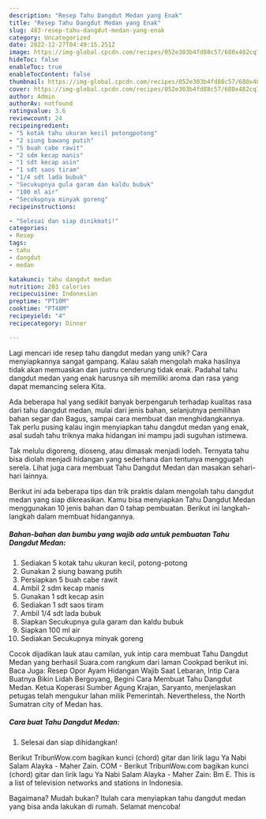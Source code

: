 ```yaml
---
description: "Resep Tahu Dangdut Medan yang Enak"
title: "Resep Tahu Dangdut Medan yang Enak"
slug: 483-resep-tahu-dangdut-medan-yang-enak
category: Uncategorized
date: 2022-12-27T04:49:15.251Z
image: https://img-global.cpcdn.com/recipes/052e303b4fd88c57/680x482cq70/tahu-dangdut-medan-foto-resep-utama.jpg
hideToc: false
enableToc: true
enableTocContent: false
thumbnail: https://img-global.cpcdn.com/recipes/052e303b4fd88c57/680x482cq70/tahu-dangdut-medan-foto-resep-utama.jpg
cover: https://img-global.cpcdn.com/recipes/052e303b4fd88c57/680x482cq70/tahu-dangdut-medan-foto-resep-utama.jpg
author: Admin
authorAv: notfound
ratingvalue: 3.6
reviewcount: 24
recipeingredient:
- "5 kotak tahu ukuran kecil potongpotong"
- "2 siung bawang putih"
- "5 buah cabe rawit"
- "2 sdm kecap manis"
- "1 sdt kecap asin"
- "1 sdt saos tiram"
- "1/4 sdt lada bubuk"
- "Secukupnya gula garam dan kaldu bubuk"
- "100 ml air"
- "Secukupnya minyak goreng"
recipeinstructions:

- "Selesai dan siap dinikmati!"
categories:
- Resep
tags:
- tahu
- dangdut
- medan

katakunci: tahu dangdut medan 
nutrition: 203 calories
recipecuisine: Indonesian
preptime: "PT10M"
cooktime: "PT48M"
recipeyield: "4"
recipecategory: Dinner

---
```





Lagi mencari ide resep tahu dangdut medan yang unik? Cara menyiapkannya sangat gampang. Kalau salah mengolah maka hasilnya tidak akan memuaskan dan justru cenderung tidak enak. Padahal tahu dangdut medan yang enak harusnya sih memiliki aroma dan rasa yang dapat memancing selera Kita.





Ada beberapa hal yang sedikit banyak berpengaruh terhadap kualitas rasa dari tahu dangdut medan, mulai dari jenis bahan, selanjutnya pemilihan bahan segar dan Bagus, sampai cara membuat dan menghidangkannya. Tak perlu pusing kalau ingin menyiapkan tahu dangdut medan yang enak,      asal sudah tahu triknya maka hidangan ini mampu jadi suguhan istimewa.














Tak melulu digoreng, dioseng, atau dimasak menjadi lodeh. Ternyata tahu bisa diolah menjadi hidangan yang sederhana dan tentunya menggugah serela. Lihat juga cara membuat Tahu Dangdut Medan dan masakan sehari-hari lainnya.






Berikut ini ada beberapa tips dan trik praktis dalam mengolah tahu dangdut medan yang siap dikreasikan. Kamu bisa menyiapkan Tahu Dangdut Medan menggunakan 10 jenis bahan dan 0 tahap pembuatan. Berikut ini langkah-langkah dalam membuat hidangannya.

<!--inarticleads1-->

##### Bahan-bahan dan bumbu yang wajib ada untuk pembuatan Tahu Dangdut Medan:

1. Sediakan 5 kotak tahu ukuran kecil, potong-potong
1. Gunakan 2 siung bawang putih
1. Persiapkan 5 buah cabe rawit
1. Ambil 2 sdm kecap manis
1. Gunakan 1 sdt kecap asin
1. Sediakan 1 sdt saos tiram
1. Ambil 1/4 sdt lada bubuk
1. Siapkan Secukupnya gula garam dan kaldu bubuk
1. Siapkan 100 ml air
1. Sediakan Secukupnya minyak goreng


Cocok dijadikan lauk atau camilan, yuk intip cara membuat Tahu Dangdut Medan yang berhasil Suara.com rangkum dari laman Cookpad berikut ini. Baca Juga: Resep Opor Ayam Hidangan Wajib Saat Lebaran, Intip Cara Buatnya Bikin Lidah Bergoyang, Begini Cara Membuat Tahu Dangdut Medan. Ketua Koperasi Sumber Agung Krajan, Saryanto, menjelaskan petugas telah mengukur lahan milik Pemerintah. Nevertheless, the North Sumatran city of Medan has. 

<!--inarticleads2-->

##### Cara buat Tahu Dangdut Medan:


1. Selesai dan siap dihidangkan!

Berikut TribunWow.com bagikan kunci (chord) gitar dan lirik lagu Ya Nabi Salam Alayka - Maher Zain. COM - Berikut TribunWow.com bagikan kunci (chord) gitar dan lirik lagu Ya Nabi Salam Alayka - Maher Zain: Bm E. This is a list of television networks and stations in Indonesia. 

Bagaimana? Mudah bukan? Itulah cara menyiapkan tahu dangdut medan yang bisa anda lakukan di rumah. Selamat mencoba!
